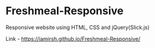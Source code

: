 # Freshmeal-Responsive
Responsive website using HTML, CSS and jQuery(Slick.js)


Link - https://iamirsh.github.io/Freshmeal-Responsive/
